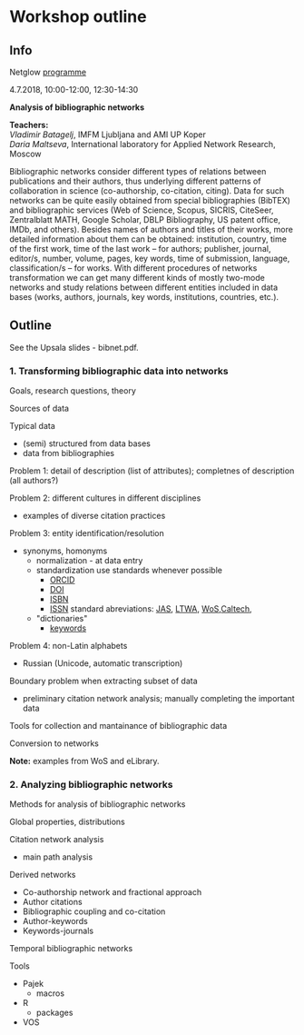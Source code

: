 # Workshop outline

## Info

Netglow [programme](http://ngw.spbu.ru/programme)

4.7.2018, 10:00-12:00, 12:30-14:30

**Analysis of bibliographic networks**

**Teachers:**<br>
*Vladimir Batagelj*, IMFM Ljubljana and AMI UP Koper <br>
*Daria Maltseva*, International laboratory for
Applied Network Research, Moscow


Bibliographic networks consider different types of relations between publications and their authors, 
thus underlying different patterns of collaboration in science (co-authorship, co-citation, citing). 
Data for such networks can be quite easily obtained from special bibliographies (BibTEX) and 
bibliographic services (Web of Science, Scopus, SICRIS, CiteSeer, Zentralblatt MATH, Google Scholar, 
DBLP Bibliography, US patent office, IMDb, and others). Besides names of authors and titles of their
works, more detailed information about them can be obtained: institution, country, time of the first
work, time of the last work – for authors; publisher, journal, editor/s, number, volume, pages, 
key words, time of submission, language, classification/s – for works. With different procedures 
of networks transformation we can get many different kinds of mostly two-mode networks and study 
relations between different entities included in data bases (works, authors, journals, key words, 
institutions, countries, etc.).

## Outline

See the Upsala slides - bibnet.pdf.

### 1. Transforming bibliographic data into networks

Goals, research questions, theory

Sources of data

Typical data
- (semi) structured from data bases
- data from bibliographies

Problem 1: detail of description (list of attributes); completnes of description (all authors?)

Problem 2: different cultures in different disciplines
- examples of diverse citation practices

Problem 3: entity identification/resolution
- synonyms, homonyms
  - normalization - at data entry
  - standardization use standards whenever possible
    - [ORCID](https://orcid.org/)
    - [DOI](https://www.doi.org/)
    - [ISBN](https://isbnsearch.org/)
    - [ISSN](http://www.issn.org/) standard abreviations: [JAS](https://www.abbreviations.com/jas.php), [LTWA](http://www.issn.org/services/online-services/access-to-the-ltwa/), [WoS](https://images.webofknowledge.com/images/help/WOS/A_abrvjt.html),[Caltech](https://www.library.caltech.edu/journal-title-abbreviations),    
  - "dictionaries"
    - [keywords](https://www.wordstream.com/keywords)

Problem 4: non-Latin alphabets
- Russian (Unicode, automatic transcription)

Boundary problem when extracting subset of data
- preliminary citation network analysis; manually completing the important data 

Tools for collection and mantainance of bibliographic data

Conversion to networks

**Note:** examples from WoS and eLibrary.

### 2. Analyzing bibliographic networks

Methods for analysis of bibliographic networks

Global properties, distributions

Citation network analysis
- main path analysis

Derived networks
- Co-authorship network and fractional approach
- Author citations
- Bibliographic coupling and co-citation
- Author-keywords
- Keywords-journals

Temporal bibliographic networks

Tools
- Pajek
  - macros
- R
  - packages
- VOS




